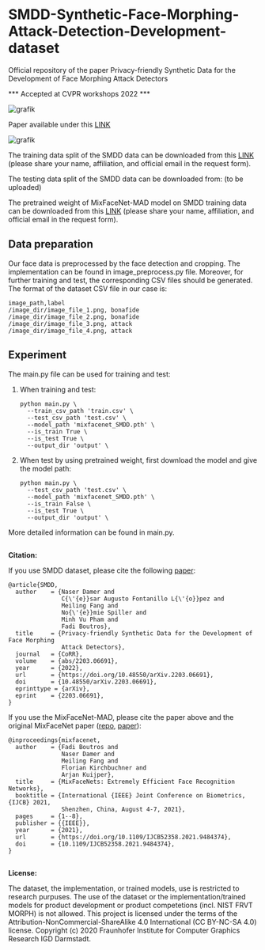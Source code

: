 # SMDD-Synthetic-Face-Morphing-Attack-Detection-Development-dataset
Official repository of the paper Privacy-friendly Synthetic Data for the Development of Face Morphing Attack Detectors

*** Accepted at CVPR workshops 2022 ***

![grafik](https://user-images.githubusercontent.com/85616215/158406086-b413c5b9-e4da-4e0e-be01-4de71d279979.png)


Paper available under this [LINK](https://arxiv.org/abs/2203.06691)


![grafik](https://user-images.githubusercontent.com/85616215/158062680-a4275e0f-6e8a-4728-97f9-1b44e03ac53d.png)



The training data split of the SMDD data can be downloaded from this [LINK](https://drive.google.com/file/d/1I6x_gWtu3WxOloK8k-tecXjV3XsRPYYO/view?usp=sharing) (please share your name, affiliation, and official email in the request form).

The testing data split of the SMDD data can be downloaded from: (to be uploaded)

The pretrained weight of MixFaceNet-MAD model on SMDD training data can be downloaded from this [LINK](https://drive.google.com/file/d/1qw6YZ3cpaa9UK2-hRfzKWx5rPvRo0h63/view?usp=sharing) (please share your name, affiliation, and official email in the request form).

## Data preparation
Our face data is preprocessed by the face detection and cropping. The implementation can be found in image_preprocess.py file.
Moreover, for further training and test, the corresponding CSV files should be generated. The format of the dataset CSV file in our case is:
```
image_path,label
/image_dir/image_file_1.png, bonafide
/image_dir/image_file_2.png, bonafide
/image_dir/image_file_3.png, attack
/image_dir/image_file_4.png, attack
```
## Experiment
The main.py file can be used for training and test:
1. When training and test:
    ```
    python main.py \
      --train_csv_path 'train.csv' \
      --test_csv_path 'test.csv' \
      --model_path 'mixfacenet_SMDD.pth' \
      --is_train True \
      --is_test True \
      --output_dir 'output' \
    ```
2. When test by using pretrained weight, first download the model and give the model path:
    ```
    python main.py \
      --test_csv_path 'test.csv' \
      --model_path 'mixfacenet_SMDD.pth' \
      --is_train False \
      --is_test True \
      --output_dir 'output' \
    ```
More detailed information can be found in main.py.

##

**Citation:**

If you use SMDD dataset, please cite the following [paper](https://arxiv.org/abs/2203.06691):

```
@article{SMDD,
  author    = {Naser Damer and
               C{\'{e}}sar Augusto Fontanillo L{\'{o}}pez and
               Meiling Fang and
               No{\'{e}}mie Spiller and
               Minh Vu Pham and
               Fadi Boutros},
  title     = {Privacy-friendly Synthetic Data for the Development of Face Morphing
               Attack Detectors},
  journal   = {CoRR},
  volume    = {abs/2203.06691},
  year      = {2022},
  url       = {https://doi.org/10.48550/arXiv.2203.06691},
  doi       = {10.48550/arXiv.2203.06691},
  eprinttype = {arXiv},
  eprint    = {2203.06691},
}
```


If you use the MixFaceNet-MAD, please cite the paper above and the original MixFaceNet paper ([repo](https://github.com/fdbtrs/mixfacenets), [paper](https://ieeexplore.ieee.org/document/9484374)):

```
@inproceedings{mixfacenet,
  author    = {Fadi Boutros and
               Naser Damer and
               Meiling Fang and
               Florian Kirchbuchner and
               Arjan Kuijper},
  title     = {MixFaceNets: Extremely Efficient Face Recognition Networks},
  booktitle = {International {IEEE} Joint Conference on Biometrics, {IJCB} 2021,
               Shenzhen, China, August 4-7, 2021},
  pages     = {1--8},
  publisher = {{IEEE}},
  year      = {2021},
  url       = {https://doi.org/10.1109/IJCB52358.2021.9484374},
  doi       = {10.1109/IJCB52358.2021.9484374},
}
```

##

**License:**

The dataset, the implementation, or trained models, use is restricted to research purpuses. The use of the dataset or the implementation/trained models for product development or product competetions (incl. NIST FRVT MORPH) is not allowed.
This project is licensed under the terms of the Attribution-NonCommercial-ShareAlike 4.0 International (CC BY-NC-SA 4.0) license. Copyright (c) 2020 Fraunhofer Institute for Computer Graphics Research IGD Darmstadt.

